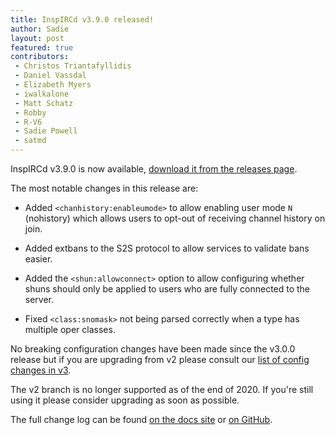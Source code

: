 ```yaml
---
title: InspIRCd v3.9.0 released!
author: Sadie
layout: post
featured: true
contributors:
 - Christos Triantafyllidis
 - Daniel Vassdal
 - Elizabeth Myers
 - iwalkalone
 - Matt Schatz
 - Robby
 - R-V6
 - Sadie Powell
 - satmd
---
```


InspIRCd v3.9.0 is now available, [download it from the releases page](https://github.com/inspircd/inspircd/releases).

The most notable changes in this release are:

- Added `<chanhistory:enableumode>` to allow enabling user mode `N` (nohistory) which allows users to opt-out of receiving channel history on join.

- Added extbans to the S2S protocol to allow services to validate bans easier.

- Added the `<shun:allowconnect>` option to allow configuring whether shuns should only be applied to users who are fully connected to the server.

- Fixed `<class:snomask>` not being parsed correctly when a type has multiple oper classes.

No breaking configuration changes have been made since the v3.0.0 release but if you are upgrading from v2 please consult our [list of config changes in v3](https://docs.inspircd.org/3/breaking-changes).

<!--more-->

The v2 branch is no longer supported as of the end of 2020. If you're still using it please consider upgrading as soon as possible.

The full change log can be found [on the docs site](https://docs.inspircd.org/3/change-log/#inspircd-390) or [on GitHub](https://github.com/inspircd/inspircd/compare/v3.8.1...v3.9.0).
